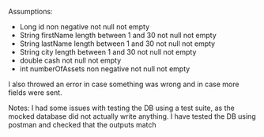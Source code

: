 Assumptions:
* Long id non negative not null not empty
* String firstName length between 1 and 30 not null not empty
* String lastName length between 1 and 30 not null not empty
* String city length between 1 and 30 not null not empty
* double cash not null not empty
* int numberOfAssets non negative not null not empty

I also throwed an error in case something was wrong and in case more fields were sent.

Notes:
I had some issues with testing the DB using a test suite, as the mocked database did not actually write anything.
I have tested the DB using postman and checked that the outputs match  